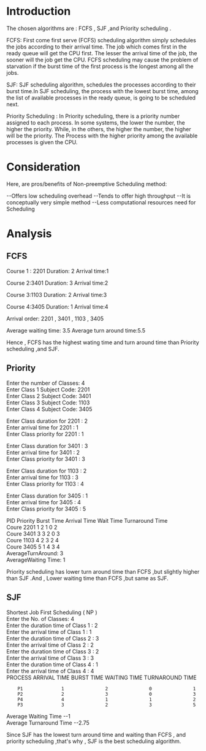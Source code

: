 # Introduction

The chosen algorithms are : FCFS , SJF ,and Priority scheduling .

FCFS: First come first serve (FCFS) scheduling algorithm simply schedules the jobs according to their arrival time. The job which comes first in the ready queue will get the CPU first. The lesser the arrival time of the job, the sooner will the job get the CPU. FCFS scheduling may cause the problem of starvation if the burst time of the first process is the longest among all the jobs.

SJF: SJF scheduling algorithm, schedules the processes according to their burst time.In SJF scheduling, the process with the lowest burst time, among the list of available processes in the ready queue, is going to be scheduled next.

Priority Scheduling : In Priority scheduling, there is a priority number assigned to each process. In some systems, the lower the number, the higher the priority. While, in the others, the higher the number, the higher will be the priority. The Process with the higher priority among the available processes is given the CPU.

# Consideration

Here, are pros/benefits of Non-preemptive Scheduling method:

--Offers low scheduling overhead
--Tends to offer high throughput
--It is conceptually very simple method
--Less computational resources need for Scheduling


# Analysis

## FCFS
Course 1 : 2201 
Duration: 2
Arrival time:1

Course 2:3401
Duration: 3
Arrival time:2

Course 3:1103
Duration: 2
Arrival time:3

Course 4:3405
Duration: 1
Arrival time:4


Arrival order: 2201 , 3401 , 1103 , 3405 

Average waiting time: 3.5
Average turn around time:5.5

Hence , FCFS has the highest wating time and  turn around time than Priority scheduling ,and SJF.

## Priority
Enter the number of Classes: 4                                                           
Enter Class 1 Subject Code: 2201                                                         
Enter Class 2 Subject Code: 3401                                                         
Enter Class 3 Subject Code: 1103                                                         
Enter Class 4 Subject Code: 3405 

Enter Class duration for 2201 : 2                                                        
Enter arrival time for 2201 : 1                                                          
Enter Class priority for 2201 : 1  

Enter Class duration for 3401 : 3                                                        
Enter arrival time for 3401 : 2                                                          
Enter Class priority for 3401 : 3  

Enter Class duration for 1103 : 2                                                        
Enter arrival time for 1103 : 3                                                          
Enter Class priority for 1103 : 4  

Enter Class duration for 3405 : 1                                                        
Enter arrival time for 3405 : 4                                                          
Enter Class priority for 3405 : 5  

PID     Priority        Burst Time      Arrival Time    Wait Time       Turnaround Time  
Coure 2201      1               2               1               0               2        
Coure 3401      3               3               2               0               3        
Coure 1103      4               2               3               2               4        
Coure 3405      5               1               4               3               4        
AverageTurnAround: 3                                                                     
AverageWaiting Time: 1    

Priority scheduling has lower turn around time than FCFS ,but slightly higher than SJF .And , Lower waiting time than FCFS ,but same as SJF.

## SJF
Shortest Job First Scheduling ( NP )                                                                                                                      
Enter the No. of Classes: 4                                                                                                                               
Enter the duration time of Class 1 : 2                                                                                                                    
Enter the arrival time of Class 1 : 1                                                                                                                     
Enter the duration time of Class 2 : 3  
Enter the arrival time of Class 2 : 2                                                                                                                     
Enter the duration time of Class 3 : 2                                                                                                                    
Enter the arrival time of Class 3 : 3                                                                                                                     
Enter the duration time of Class 4 : 1                                                                                                                    
Enter the arrival time of Class 4 : 4                                                                                                                     
        PROCESS  ARRIVAL TIME    BURST TIME      WAITING TIME    TURNAROUND TIME                                                                          
                                                                                                                                                          
        P1              1               2               0               1                                                                                 
        P2              2               3               0               3                                                                                 
        P4              4               1               1               2                                                                                 
        P3              3               2               3               5                                                                                 
Average Waiting Time --1                                                                                                                                  
Average Turnaround Time --2.75                                                                                                                            
                                                                            
Since SJF has the lowest turn around time and waiting than FCFS , and priority scheduling ,that's why , SJF is the best scheduling algorithm.
